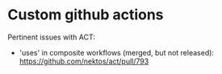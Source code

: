# Custom github actions



Pertinent issues with ACT:
- 'uses' in composite workflows (merged, but not released): https://github.com/nektos/act/pull/793

